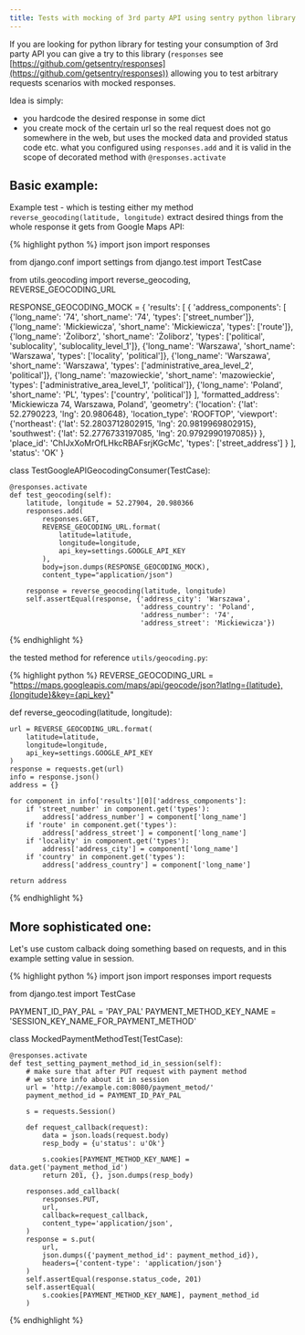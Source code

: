 ```yaml
---
title: Tests with mocking of 3rd party API using sentry python library responses
---
```


If you are looking for python library for testing your consumption of 3rd party API you can give a try to this library (`responses` see [https://github.com/getsentry/responses](https://github.com/getsentry/responses)) allowing you to test arbitrary requests scenarios with mocked responses.

Idea is simply:

- you hardcode the desired response in some dict
- you create mock of the certain url so the real request does not go somewhere in the web, but uses the mocked data and provided status code etc. what you configured using `responses.add` and it is valid in the scope of decorated method with `@responses.activate`


Basic example:
-----------
Example test - which is testing either my method `reverse_geocoding(latitude, longitude)` extract desired things from the whole response it gets from Google Maps API:

{% highlight python %}
import json
import responses

from django.conf import settings
from django.test import TestCase

from utils.geocoding import reverse_geocoding, REVERSE_GEOCODING_URL


RESPONSE_GEOCODING_MOCK = {
    'results': [
        {
            'address_components': [
                {'long_name': '74', 'short_name': '74', 'types': ['street_number']},
                {'long_name': 'Mickiewicza', 'short_name': 'Mickiewicza', 'types': ['route']},
                {'long_name': 'Żoliborz', 'short_name': 'Żoliborz', 'types': ['political', 'sublocality', 'sublocality_level_1']},
                {'long_name': 'Warszawa', 'short_name': 'Warszawa', 'types': ['locality', 'political']},
                {'long_name': 'Warszawa', 'short_name': 'Warszawa', 'types': ['administrative_area_level_2', 'political']},
                {'long_name': 'mazowieckie', 'short_name': 'mazowieckie', 'types': ['administrative_area_level_1', 'political']},
                {'long_name': 'Poland', 'short_name': 'PL', 'types': ['country', 'political']}
            ],
            'formatted_address': 'Mickiewicza 74, Warszawa, Poland',
            'geometry': {'location': {'lat': 52.2790223, 'lng': 20.980648},
                         'location_type': 'ROOFTOP',
                         'viewport': {'northeast': {'lat': 52.2803712802915, 'lng': 20.9819969802915},
                                      'southwest': {'lat': 52.2776733197085, 'lng': 20.9792990197085}}
                         },
            'place_id': 'ChIJxXoMrOfLHkcRBAFsrjKGcMc',
            'types': ['street_address']
        }
    ],
    'status': 'OK'
}


class TestGoogleAPIGeocodingConsumer(TestCase):

    @responses.activate
    def test_geocoding(self):
        latitude, longitude = 52.27904, 20.980366
        responses.add(
            responses.GET,
            REVERSE_GEOCODING_URL.format(
                latitude=latitude,
                longitude=longitude,
                api_key=settings.GOOGLE_API_KEY
            ),
            body=json.dumps(RESPONSE_GEOCODING_MOCK),
            content_type="application/json")

        response = reverse_geocoding(latitude, longitude)
        self.assertEqual(response, {'address_city': 'Warszawa',
                                    'address_country': 'Poland',
                                    'address_number': '74',
                                    'address_street': 'Mickiewicza'})
{% endhighlight %}

the tested method for reference `utils/geocoding.py`:

{% highlight python %}
REVERSE_GEOCODING_URL = "https://maps.googleapis.com/maps/api/geocode/json?latlng={latitude},{longitude}&key={api_key}"


def reverse_geocoding(latitude, longitude):

    url = REVERSE_GEOCODING_URL.format(
        latitude=latitude,
        longitude=longitude,
        api_key=settings.GOOGLE_API_KEY
    )
    response = requests.get(url)
    info = response.json()
    address = {}

    for component in info['results'][0]['address_components']:
        if 'street_number' in component.get('types'):
            address['address_number'] = component['long_name']
        if 'route' in component.get('types'):
            address['address_street'] = component['long_name']
        if 'locality' in component.get('types'):
            address['address_city'] = component['long_name']
        if 'country' in component.get('types'):
            address['address_country'] = component['long_name']

    return address
{% endhighlight %}

More sophisticated one:
-------------------
Let's use custom calback doing something based on requests, and in this example setting value in session.

{% highlight python %}
import json
import responses
import requests

from django.test import TestCase


PAYMENT_ID_PAY_PAL = 'PAY_PAL'
PAYMENT_METHOD_KEY_NAME = 'SESSION_KEY_NAME_FOR_PAYMENT_METHOD'


class MockedPaymentMethodTest(TestCase):

    @responses.activate
    def test_setting_payment_method_id_in_session(self):
        # make sure that after PUT request with payment method
        # we store info about it in session
        url = 'http://example.com:8080/payment_metod/'
        payment_method_id = PAYMENT_ID_PAY_PAL

        s = requests.Session()

        def request_callback(request):
            data = json.loads(request.body)
            resp_body = {u'status': u'Ok'}

            s.cookies[PAYMENT_METHOD_KEY_NAME] = data.get('payment_method_id')
            return 201, {}, json.dumps(resp_body)

        responses.add_callback(
            responses.PUT,
            url,
            callback=request_callback,
            content_type='application/json',
        )
        response = s.put(
            url,
            json.dumps({'payment_method_id': payment_method_id}),
            headers={'content-type': 'application/json'}
        )
        self.assertEqual(response.status_code, 201)
        self.assertEqual(
            s.cookies[PAYMENT_METHOD_KEY_NAME], payment_method_id
        )
{% endhighlight %}